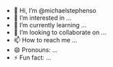- 👋 Hi, I’m @michaelstephenso
- 👀 I’m interested in ...
- 🌱 I’m currently learning ...
- 💞️ I’m looking to collaborate on ...
- 📫 How to reach me ...
- 😄 Pronouns: ...
- ⚡ Fun fact: ...

<!---
michaelstephenso/michaelstephenso is a ✨ special ✨ repository because its `README.md` (this file) appears on your GitHub profile.
You can click the Preview link to take a look at your changes.
--->
